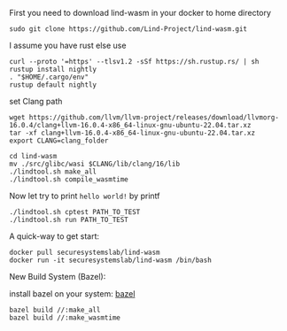 First you need to download lind-wasm in your docker to home directory

```
sudo git clone https://github.com/Lind-Project/lind-wasm.git
```

I assume you have rust else use

```
curl --proto '=https' --tlsv1.2 -sSf https://sh.rustup.rs/ | sh
rustup install nightly
. "$HOME/.cargo/env"
rustup default nightly
```

set Clang path
```
wget https://github.com/llvm/llvm-project/releases/download/llvmorg-16.0.4/clang+llvm-16.0.4-x86_64-linux-gnu-ubuntu-22.04.tar.xz
tar -xf clang+llvm-16.0.4-x86_64-linux-gnu-ubuntu-22.04.tar.xz
export CLANG=clang_folder
```

```
cd lind-wasm
mv ./src/glibc/wasi $CLANG/lib/clang/16/lib
./lindtool.sh make_all
./lindtool.sh compile_wasmtime
```

Now let try to print `hello world!` by printf

```
./lindtool.sh cptest PATH_TO_TEST
./lindtool.sh run PATH_TO_TEST
```

A quick-way to get start:
```
docker pull securesystemslab/lind-wasm
docker run -it securesystemslab/lind-wasm /bin/bash
```

New Build System (Bazel):

install bazel on your system: [bazel](https://bazel.build/install)
```
bazel build //:make_all
bazel build //:make_wasmtime
```